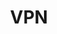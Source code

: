 ---
lang: en
layout: doc
redirect_from:
- /doc/vpn/
- /doc/privacy/vpn/
- /en/doc/vpn/
- /doc/VPN/
- /wiki/VPN/
redirect_to: https://github.com/Qubes-Community/Contents/blob/master/docs/configuration/vpn.md
ref: 102
title: VPN
---